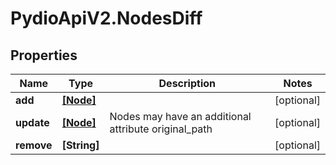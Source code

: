 # PydioApiV2.NodesDiff

## Properties
Name | Type | Description | Notes
------------ | ------------- | ------------- | -------------
**add** | [**[Node]**](Node.md) |  | [optional] 
**update** | [**[Node]**](Node.md) | Nodes may have an additional attribute original_path | [optional] 
**remove** | **[String]** |  | [optional] 


